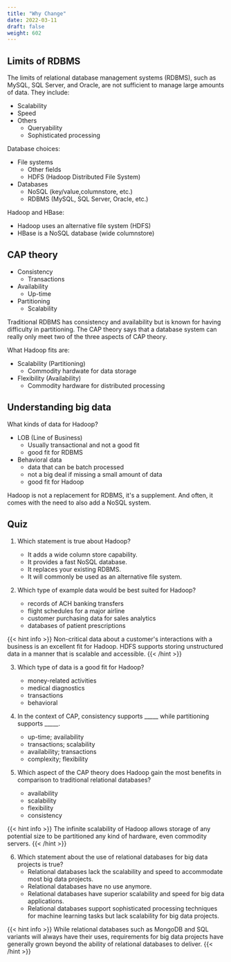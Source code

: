 ```yaml
---
title: "Why Change"
date: 2022-03-11
draft: false
weight: 602
---
```


## Limits of RDBMS

The limits of relational database management systems (RDBMS), such as MySQL, SQL Server, and Oracle, are not sufficient to manage large amounts of data. They include:

* Scalability
* Speed
* Others
    - Queryability
    - Sophisticated processing

Database choices:

* File systems
    - Other fields
    - HDFS (Hadoop Distributed File System)
* Databases
    - NoSQL (key/value,columnstore, etc.)
    - RDBMS (MySQL, SQL Server, Oracle, etc.)

Hadoop and HBase:

* Hadoop uses an alternative file system (HDFS)
* HBase is a NoSQL database (wide columnstore)

## CAP theory

* Consistency
    - Transactions
* Availability
    - Up-time
* Partitioning
    - Scalability

Traditional RDBMS has consistency and availability but is known for having difficulty in partitioning. The CAP theory says that a database system can really only meet two of the three aspects of CAP theory.

What Hadoop fits are:

* Scalability (Partitioning)
    - Commodity hardwate for data storage
* Flexibility (Availability)
    - Commodity hardware for distributed processing

## Understanding big data

What kinds of data for Hadoop?

* LOB (Line of Business)
    - Usually transactional and not a good fit
    - good fit for RDBMS
* Behavioral data
    - data that can be batch processed
    - not a big deal if missing a small amount of data
    - good fit for Hadoop

Hadoop is not a replacement for RDBMS, it's a supplement. And often, it comes with the need to also add a NoSQL system.

## Quiz

1. Which statement is true about Hadoop?
    * It adds a wide column store capability.
    * It provides a fast NoSQL database.
    * It replaces your existing RDBMS.
    - It will commonly be used as an alternative file system.

2. Which type of example data would be best suited for Hadoop?
    * records of ACH banking transfers
    * flight schedules for a major airline
    - customer purchasing data for sales analytics
    * databases of patient prescriptions

{{< hint info >}}
Non-critical data about a customer's interactions with a business is an excellent fit for Hadoop. HDFS supports storing unstructured data in a manner that is scalable and accessible.
{{< /hint >}}

3. Which type of data is a good fit for Hadoop?
    * money-related activities
    * medical diagnostics
    * transactions
    - behavioral

4. In the context of CAP, consistency supports _____ while partitioning supports _____.
    * up-time; availability
    - transactions; scalability
    * availability; transactions
    * complexity; flexibility

5. Which aspect of the CAP theory does Hadoop gain the most benefits in comparison to traditional relational databases?
    * availability
    - scalability
    * flexibility
    * consistency

{{< hint info >}}
The infinite scalability of Hadoop allows storage of any potential size to be partitioned any kind of hardware, even commodity servers.
{{< /hint >}}

6. Which statement about the use of relational databases for big data projects is true?
    * Relational databases lack the scalability and speed to accommodate most big data projects.
    * Relational databases have no use anymore.
    * Relational databases have superior scalability and speed for big data applications.
    * Relational databases support sophisticated processing techniques for machine learning tasks but lack scalability for big data projects.

{{< hint info >}}
While relational databases such as MongoDB and SQL variants will always have their uses, requirements for big data projects have generally grown beyond the ability of relational databases to deliver.
{{< /hint >}}
